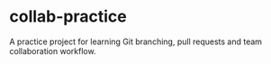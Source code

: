# collab-practice
A practice project for learning Git branching, pull requests and team collaboration workflow.
